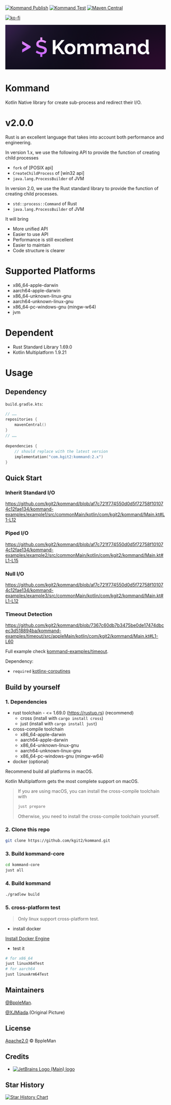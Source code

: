[![Kommand Publish](https://github.com/kgit2/kommand/actions/workflows/kommand%20publish.yml/badge.svg?branch=main)](https://github.com/kgit2/kommand/actions/workflows/kommand%20publish.yml)
[![Kommand Test](https://github.com/kgit2/kommand/actions/workflows/kommand%20test.yml/badge.svg?branch=main)](https://github.com/kgit2/kommand/actions/workflows/kommand%20test.yml)
[![Maven Central](https://maven-badges.herokuapp.com/maven-central/com.kgit2/kommand/badge.svg)](https://maven-badges.herokuapp.com/maven-central/com.kgit2/kommand)


[![ko-fi](https://ko-fi.com/img/githubbutton_sm.svg)](https://ko-fi.com/B0B2SNCVJ)

![logo](https://raw.githubusercontent.com/floater-git/Artist/main/kommand/logo.png)

# Kommand

Kotlin Native library for create sub-process and redirect their I/O.

# v2.0.0

Rust is an excellent language that takes into account both performance and engineering.

In version 1.x, we use the following API to provide the function of creating child processes

- `fork` of [POSIX api]
- `CreateChildProcess` of [win32 api]
- `java.lang.ProcessBuilder` of JVM

In version 2.0, we use the Rust standard library to provide the function of creating child processes.

- `std::process::Command` of Rust
- `java.lang.ProcessBuilder` of JVM

It will bring

- More unified API
- Easier to use API
- Performance is still excellent
- Easier to maintain
- Code structure is clearer

# Supported Platforms

- x86_64-apple-darwin
- aarch64-apple-darwin
- x86_64-unknown-linux-gnu
- aarch64-unknown-linux-gnu
- x86_64-pc-windows-gnu (mingw-w64)
- jvm

# Dependent

- Rust Standard Library 1.69.0
- Kotlin Multiplatform 1.9.21

# Usage

## Dependency

`build.gradle.kts`:

```kotlin
// ……
repositories {
    mavenCentral()
}
// ……

dependencies {
    // should replace with the latest version
    implementation("com.kgit2:kommand:2.x")
}

```

## Quick Start

### Inherit Standard I/O

https://github.com/kgit2/kommand/blob/af7c721f774550d0d5f72758f101074c12fae134/kommand-examples/example1/src/commonMain/kotlin/com/kgit2/kommand/Main.kt#L1-L12


### Piped I/O

https://github.com/kgit2/kommand/blob/af7c721f774550d0d5f72758f101074c12fae134/kommand-examples/example2/src/commonMain/kotlin/com/kgit2/kommand/Main.kt#L1-L15


### Null I/O

https://github.com/kgit2/kommand/blob/af7c721f774550d0d5f72758f101074c12fae134/kommand-examples/example3/src/commonMain/kotlin/com/kgit2/kommand/Main.kt#L1-L12

### Timeout Detection

https://github.com/kgit2/kommand/blob/7367c60db7b3475be0de17474dbcec3d518894ba/kommand-examples/timeout/src/appleMain/kotlin/com/kgit2/kommand/Main.kt#L1-L60

Full example check [kommand-examples/timeout](kommand-examples/timeout).

Dependency:

- `required` [kotlinx-coroutines](https://github.com/Kotlin/kotlinx.coroutines)

## Build by yourself

### 1. Dependencies

- rust toolchain - <= 1.69.0 (https://rustup.rs) (recommend)
  - cross (install with `cargo install cross`)
  - just (install with `cargo install just`)
- cross-compile toolchain
  - x86_64-apple-darwin
  - aarch64-apple-darwin
  - x86_64-unknown-linux-gnu
  - aarch64-unknown-linux-gnu
  - x86_64-pc-windows-gnu (mingw-w64)
- docker (optional)

Recommend build all platforms in macOS. 

Kotlin Multiplatform gets the most complete support on macOS.

> If you are using macOS, you can install the cross-compile toolchain with
> ```bash
> just prepare
> ```
> Otherwise, you need to install the cross-compile toolchain yourself.

### 2. Clone this repo

```bash
git clone https://github.com/kgit2/kommand.git
```
### 3. Build kommand-core

```bash
cd kommand-core
just all
```

### 4. Build kommand

```bash
./gradlew build
```

### 5. cross-platform test

> Only linux support cross-platform test.

* install docker

[Install Docker Engine](https://docs.docker.com/engine/install/)

* test it

```bash
# for x86_64
just linuxX64Test
# for aarch64
just linuxArm64Test
```

## Maintainers

[@BppleMan](https://github.com/BppleMan).

[@XJMiada](https://github.com/XJMiada).(Original Picture)

## License

[Apache2.0](LICENSE) © BppleMan

## Credits

- [![JetBrains Logo (Main) logo](https://resources.jetbrains.com/storage/products/company/brand/logos/jb_beam.svg)](https://jb.gg/OpenSourceSupport)

## Star History

[![Star History Chart](https://api.star-history.com/svg?repos=kgit2/kommand&type=Date&theme=dark)](https://star-history.com/#kgit2/kommand&Date)
